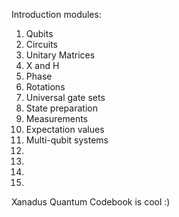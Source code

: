 Introduction modules:
1) Qubits
2) Circuits
3) Unitary Matrices
4) X and H
5) Phase
6) Rotations
7) Universal gate sets
8) State preparation
9) Measurements
10) Expectation values
11) Multi-qubit systems 
12)
13) 
14)
15)
Xanadus Quantum Codebook is cool :)
